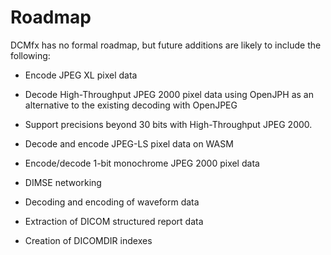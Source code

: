 # Roadmap

DCMfx has no formal roadmap, but future additions are likely to include the
following:

- Encode JPEG XL pixel data

- Decode High-Throughput JPEG 2000 pixel data using OpenJPH as an alternative to
  the existing decoding with OpenJPEG
  
- Support precisions beyond 30 bits with High-Throughput JPEG 2000.

- Decode and encode JPEG-LS pixel data on WASM

- Encode/decode 1-bit monochrome JPEG 2000 pixel data

- DIMSE networking

- Decoding and encoding of waveform data

- Extraction of DICOM structured report data

- Creation of DICOMDIR indexes
